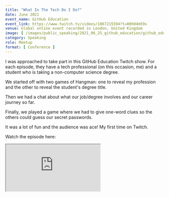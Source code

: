 ```yaml
---
title: "What In The Tech Do I Do?"
date: June 2021
event_name: GitHub Education
event_link: https://www.twitch.tv/videos/1067215594?t=00h04m59s
venue: Global online event recorded in London, United Kingdom
image: [ /images/public_speaking/2021_06_25_github_education/github_education_speaker_card.jpg ]
category: Speaking
role: Meetup
format: [ Conference ]
---
```


I was approached to take part in this GitHub Education Twitch show.  For each episode, they have a tech professional (on this occasion, me) and a student who is taking a non-computer science degree.

We started off with two games of Hangman: one to reveal my profession and the other to reveal the student's degree title.

Then we had a chat about what our job/degree involves and our career journey so far.

Finally, we played a game where we had to give one-word clues so the others could guess our secret passwords.

It was a lot of fun and the audience was ace!  My first time on Twitch.

Watch the episode here:

<div class="embed-responsive embed-responsive-16by9">
  <iframe class="embed-responsive-item" src="https://player.twitch.tv/videos/1067215594" allowfullscreen></iframe>

<!-- <iframe src="https://player.twitch.tv/?video=1067215594&parent=www.example.com" frameborder="0" allowfullscreen="true" scrolling="no" height="378" width="620"></iframe>

?t=00h05m00s

https://www.twitch.tv/videos/1067215594

 -->



</div><br/>
